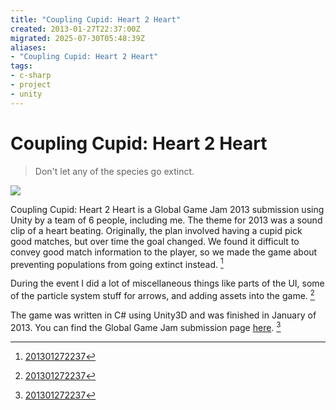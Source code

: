 ```yaml
---
title: "Coupling Cupid: Heart 2 Heart"
created: 2013-01-27T22:37:00Z
migrated: 2025-07-30T05:48:39Z
aliases:
- "Coupling Cupid: Heart 2 Heart"
tags:
- c-sharp
- project
- unity
---
```


# Coupling Cupid: Heart 2 Heart

> Don't let any of the species go extinct.

![](https://www.youtube.com/watch?v=tbmOL5mIEYE)

Coupling Cupid: Heart 2 Heart is a Global Game Jam 2013 submission using Unity by a team of 6 people, including me. The theme for 2013 was a sound clip of a heart beating. Originally, the plan involved having a cupid pick good matches, but over time the goal changed. We found it difficult to convey good match information to the player, so we made the game about preventing populations from going extinct instead. [^1]

During the event I did a lot of miscellaneous things like parts of the UI, some of the particle system stuff for arrows, and adding assets into the game. [^1]

The game was written in C# using Unity3D and was finished in January of 2013. You can find the Global Game Jam submission page [here](http://2013.globalgamejam.org/2013/coupling-cupid-heart-2-heart). [^1]

[^1]: [201301272237](../entries/201301272237.md)
